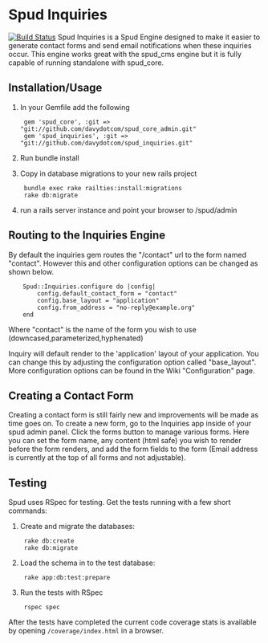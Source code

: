 Spud Inquiries
==============
[![Build Status](https://travis-ci.org/spud-rails/spud_inquiries.png?branch=master)](https://travis-ci.org/spud-rails/spud_inquiries)
Spud Inquiries is a Spud Engine designed to make it easier to generate contact forms and send email notifications when these inquiries occur. This engine works great with the spud_cms engine but it is fully capable of running standalone with spud_core.

Installation/Usage
------------------

1. In your Gemfile add the following

		gem 'spud_core', :git => "git://github.com/davydotcom/spud_core_admin.git"
		gem 'spud_inquiries', :git => "git://github.com/davydotcom/spud_inquiries.git"

2. Run bundle install
3. Copy in database migrations to your new rails project

		bundle exec rake railties:install:migrations
		rake db:migrate

4. run a rails server instance and point your browser to /spud/admin

Routing to the Inquiries Engine
-------------------------------
By default the inquiries gem routes the "/contact" url to the form named "contact". However this and other configuration options can be changed as shown below.


		Spud::Inquiries.configure do |config|
		    config.default_contact_form = "contact"
		    config.base_layout = "application"
		    config.from_address = "no-reply@example.org"
		end



Where "contact" is the name of the form you wish to use (downcased,parameterized,hyphenated)

Inquiry will default render to the 'application' layout of your application. You can change this by adjusting the configuration option called "base_layout". More configuration options can be found in the Wiki "Configuration" page.

Creating a Contact Form
-----------------------
Creating a contact form is still fairly new and improvements will be made as time goes on. To create a new form, go to the Inquiries app inside of your spud admin panel. Click the forms button to manage various forms. Here you can set the form name, any content (html safe) you wish to render before the form renders, and add the form fields to the form (Email address is currently at the top of all forms and not adjustable).

Testing
-----------------

Spud uses RSpec for testing. Get the tests running with a few short commands:

1. Create and migrate the databases:

        rake db:create
        rake db:migrate

2. Load the schema in to the test database:

        rake app:db:test:prepare

3. Run the tests with RSpec

        rspec spec

After the tests have completed the current code coverage stats is available by opening ```/coverage/index.html``` in a browser.
